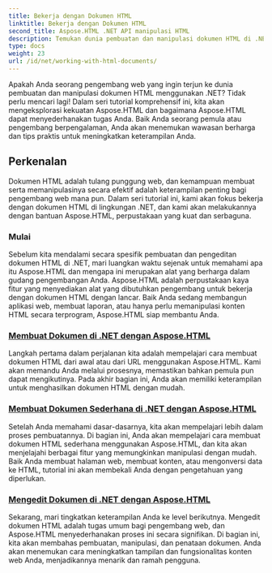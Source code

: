 ```yaml
---
title: Bekerja dengan Dokumen HTML
linktitle: Bekerja dengan Dokumen HTML
second_title: Aspose.HTML .NET API manipulasi HTML
description: Temukan dunia pembuatan dan manipulasi dokumen HTML di .NET dengan Aspose.HTML. Dari membuat dokumen sederhana hingga pengeditan mendalam.
type: docs
weight: 23
url: /id/net/working-with-html-documents/
---
```


Apakah Anda seorang pengembang web yang ingin terjun ke dunia pembuatan dan manipulasi dokumen HTML menggunakan .NET? Tidak perlu mencari lagi! Dalam seri tutorial komprehensif ini, kita akan mengeksplorasi kekuatan Aspose.HTML dan bagaimana Aspose.HTML dapat menyederhanakan tugas Anda. Baik Anda seorang pemula atau pengembang berpengalaman, Anda akan menemukan wawasan berharga dan tips praktis untuk meningkatkan keterampilan Anda.

## Perkenalan

Dokumen HTML adalah tulang punggung web, dan kemampuan membuat serta memanipulasinya secara efektif adalah keterampilan penting bagi pengembang web mana pun. Dalam seri tutorial ini, kami akan fokus bekerja dengan dokumen HTML di lingkungan .NET, dan kami akan melakukannya dengan bantuan Aspose.HTML, perpustakaan yang kuat dan serbaguna.

### Mulai

Sebelum kita mendalami secara spesifik pembuatan dan pengeditan dokumen HTML di .NET, mari luangkan waktu sejenak untuk memahami apa itu Aspose.HTML dan mengapa ini merupakan alat yang berharga dalam gudang pengembangan Anda. Aspose.HTML adalah perpustakaan kaya fitur yang menyediakan alat yang dibutuhkan pengembang untuk bekerja dengan dokumen HTML dengan lancar. Baik Anda sedang membangun aplikasi web, membuat laporan, atau hanya perlu memanipulasi konten HTML secara terprogram, Aspose.HTML siap membantu Anda.

### [Membuat Dokumen di .NET dengan Aspose.HTML](./creating-a-document/)

Langkah pertama dalam perjalanan kita adalah mempelajari cara membuat dokumen HTML dari awal atau dari URL menggunakan Aspose.HTML. Kami akan memandu Anda melalui prosesnya, memastikan bahkan pemula pun dapat mengikutinya. Pada akhir bagian ini, Anda akan memiliki keterampilan untuk menghasilkan dokumen HTML dengan mudah.

### [Membuat Dokumen Sederhana di .NET dengan Aspose.HTML](./creating-a-simple-document/)

Setelah Anda memahami dasar-dasarnya, kita akan mempelajari lebih dalam proses pembuatannya. Di bagian ini, Anda akan mempelajari cara membuat dokumen HTML sederhana menggunakan Aspose.HTML, dan kita akan menjelajahi berbagai fitur yang memungkinkan manipulasi dengan mudah. Baik Anda membuat halaman web, membuat konten, atau mengonversi data ke HTML, tutorial ini akan membekali Anda dengan pengetahuan yang diperlukan.

### [Mengedit Dokumen di .NET dengan Aspose.HTML](./editing-a-document/)

Sekarang, mari tingkatkan keterampilan Anda ke level berikutnya. Mengedit dokumen HTML adalah tugas umum bagi pengembang web, dan Aspose.HTML menyederhanakan proses ini secara signifikan. Di bagian ini, kita akan membahas pembuatan, manipulasi, dan penataan dokumen. Anda akan menemukan cara meningkatkan tampilan dan fungsionalitas konten web Anda, menjadikannya menarik dan ramah pengguna.
